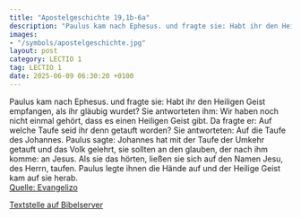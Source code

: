 ```yaml
---
title: "Apostelgeschichte 19,1b-6a"
description: "Paulus kam nach Ephesus. und fragte sie: Habt ihr den Heiligen Geist empfangen, als ihr gläubig wurdet? Sie antworteten ihm: Wir haben noch nicht einmal gehört, dass es einen Heiligen Geist gibt. Da fragte er: Auf welche Taufe seid ihr denn getauft worden? Sie antworteten: Auf di...."
images:
- "/symbols/apostelgeschichte.jpg"
layout: post
category: LECTIO 1
tag: LECTIO 1
date: 2025-06-09 06:30:20 +0100
---
```

Paulus kam nach Ephesus.
und fragte sie: Habt ihr den Heiligen Geist empfangen, als ihr gläubig wurdet? Sie antworteten ihm: Wir haben noch nicht einmal gehört, dass es einen Heiligen Geist gibt.
Da fragte er: Auf welche Taufe seid ihr denn getauft worden? Sie antworteten: Auf die Taufe des Johannes.<!--more-->
Paulus sagte: Johannes hat mit der Taufe der Umkehr getauft und das Volk gelehrt, sie sollten an den glauben, der nach ihm komme: an Jesus.
Als sie das hörten, ließen sie sich auf den Namen Jesu, des Herrn, taufen.
Paulus legte ihnen die Hände auf und der Heilige Geist kam auf sie herab.<br>
[Quelle: Evangelizo](https://evangeliumtagfuertag.org/DE/gospel)

[Textstelle auf Bibelserver](https://www.bibleserver.com/EU/Apostelgeschichte19,1b-6a)
